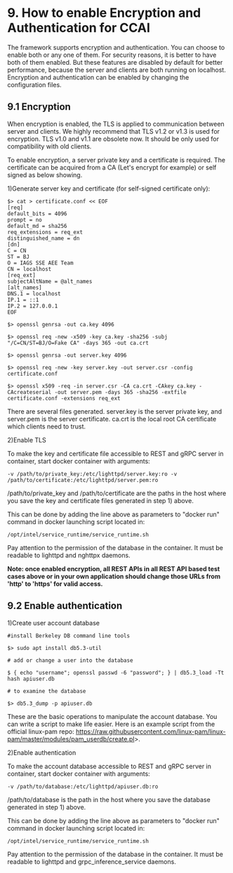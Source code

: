 # 9. How to enable Encryption and Authentication for CCAI

The framework supports encryption and authentication. You can choose to enable
both or any one of them. For security reasons, it is better to have both of them
enabled. But these features are disabled by default for better performance,
because the server and clients are both running on localhost. Encryption and
authentication can be enabled by changing the configuration files.

## 9.1 Encryption

When encryption is enabled, the TLS is applied to communication between server and clients. We highly recommend that TLS v1.2 or v1.3 is used for encryption. TLS v1.0 and v1.1 are obsolete now. It should be only used for compatibility with old clients.

To enable encryption, a server private key and a certificate is required. The certificate can be acquired from a CA (Let's encrypt for example) or self signed as below showing.

1)Generate server key and certificate (for self-signed certificate only):

    $> cat > certificate.conf << EOF
    [req]
    default_bits = 4096
    prompt = no
    default_md = sha256
    req_extensions = req_ext
    distinguished_name = dn
    [dn]
    C = CN
    ST = BJ
    O = IAGS SSE AEE Team
    CN = localhost
    [req_ext]
    subjectAltName = @alt_names
    [alt_names]
    DNS.1 = localhost
    IP.1 = ::1
    IP.2 = 127.0.0.1
    EOF
    
    $> openssl genrsa -out ca.key 4096
    
    $> openssl req -new -x509 -key ca.key -sha256 -subj "/C=CN/ST=BJ/O=Fake CA" -days 365 -out ca.crt
    
    $> openssl genrsa -out server.key 4096
    
    $> openssl req -new -key server.key -out server.csr -config certificate.conf
    
    $> openssl x509 -req -in server.csr -CA ca.crt -CAkey ca.key -CAcreateserial -out server.pem -days 365 -sha256 -extfile certificate.conf -extensions req_ext

There are several files generated. server.key is the server private key, and server.pem is the server certificate. ca.crt is the local root CA certificate which clients need to trust.

2)Enable TLS

To make the key and certificate file accessible to REST and gRPC server in container, start docker container with arguments:

    -v /path/to/private_key:/etc/lighttpd/server.key:ro -v /path/to/certificate:/etc/lighttpd/server.pem:ro

/path/to/private_key and /path/to/certificate are the paths in the host where you save the key and certificate files generated in step 1) above.

This can be done by adding the line above as parameters to "docker run" command in docker launching script located in:

    /opt/intel/service_runtime/service_runtime.sh

Pay attention to the permission of the database in the container. It must be readable to lighttpd and nghttpx daemons.

**Note: once enabled encryption, all REST APIs in all REST API based test cases above or in your own application should change those URLs from 'http' to 'https' for valid access.**

## 9.2 Enable authentication

1)Create user account database

    #install Berkeley DB command line tools
    
    $> sudo apt install db5.3-util
    
    # add or change a user into the database
    
    $ { echo "username"; openssl passwd -6 "password"; } | db5.3_load -Tt hash apiuser.db
    
    # to examine the database
    
    $> db5.3_dump -p apiuser.db

These are the basic operations to manipulate the account database. You can write a script to make life easier. Here is an example script from the official linux-pam repo:
<https://raw.githubusercontent.com/linux-pam/linux-pam/master/modules/pam_userdb/create.pl>>.

2)Enable authentication

To make the account database accessible to REST and gRPC server in container, start docker container with arguments:

    -v /path/to/database:/etc/lighttpd/apiuser.db:ro

/path/to/database is the path in the host where you save the database generated
in step 1) above.

This can be done by adding the line above as parameters to "docker run" command in docker launching script located in:

    /opt/intel/service_runtime/service_runtime.sh

Pay attention to the permission of the database in the container. It must be readable to lighttpd and grpc_inference_service daemons.
